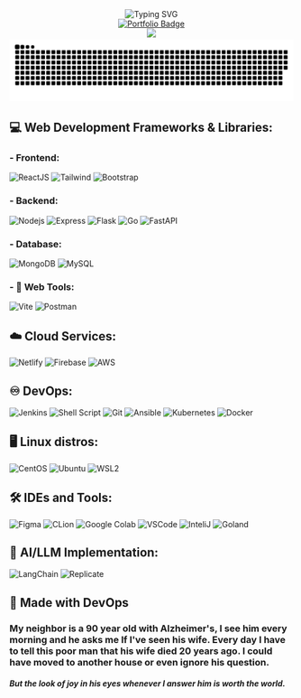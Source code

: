 
<div align="center">
    <img style="" src="https://readme-typing-svg.demolab.com?font=Fira+Code&weight=700&size=25&pause=1000&center=true&vCenter=true&random=true&width=435&lines=Hello%2C+World!;I+am+Do+Le+Long+An;LLM+Engineer;DevOps+Engineer" alt="Typing SVG" />
</div>
<div 
class="sketchfab-embed-wrapper" 
align="center" >
    <a href="https://laansdole.github.io/LaansDole/">
        <img src="https://img.shields.io/badge/Portfolio-172B4D?style=for-the-badge&logo=Opsgenie&logoColor=white" alt="Portfolio Badge"/>
    </a>
    <div align="center">
        <a href="https://github.com/LaansDole">
            <img src="https://github-readme-streak-stats.herokuapp.com/?user=LaansDole&hide_border=true&card_width=338&theme=transparent" />
        </a>
    </div>
    <picture align="center">
        <source media="(prefers-color-scheme: dark)" srcset="https://raw.githubusercontent.com/LaansDole/LaansDole/snake-svg/github-contribution-grid-snake-dark.svg">
        <source media="(prefers-color-scheme: light)" srcset="https://raw.githubusercontent.com/LaansDole/LaansDole/snake-svg/github-contribution-grid-snake.svg">
        <img alt="github contribution grid snake animation" src="https://raw.githubusercontent.com/LaansDole/LaansDole/snake-svg/github-contribution-grid-snake.svg">
    </picture>
</div>

## 💻 Web Development Frameworks & Libraries:
### - Frontend:
![ReactJS](https://img.shields.io/badge/-ReactJS-%2361DAFB?style=for-the-badge&logo=react&logoColor=white)
![Tailwind](https://img.shields.io/badge/TailwindCSS-06B6D4?style=for-the-badge&logo=tailwindcss&logoColor=white)
![Bootstrap](https://img.shields.io/badge/Bootstrap-563D7C?style=for-the-badge&logo=bootstrap&logoColor=white)

### - Backend:
![Nodejs](https://img.shields.io/badge/Node.js-43853D?style=for-the-badge&logo=node.js&logoColor=white)
![Express](https://img.shields.io/badge/Express.js-404D59?style=for-the-badge&logo=express&logoColor=white)
![Flask](https://img.shields.io/badge/Flask-000000?style=for-the-badge&logo=flask&logoColor=white)
![Go](https://img.shields.io/badge/Go-00ADD8?style=for-the-badge&logo=go&logoColor=white)
![FastAPI](https://img.shields.io/badge/FastAPI-009688?style=for-the-badge&logo=FastAPI&logoColor=white)

### - Database:
![MongoDB](https://img.shields.io/badge/MongoDB-4EA94B?style=for-the-badge&logo=mongodb&logoColor=white)
![MySQL](https://img.shields.io/badge/MySQL-005C84?style=for-the-badge&logo=mysql&logoColor=white)

### - 🧰 Web Tools:
![Vite](https://img.shields.io/badge/Vite-646CFF?style=for-the-badge&logo=vite&logoColor=white)
![Postman](https://img.shields.io/badge/Postman-FF6C37?style=for-the-badge&logo=postman&logoColor=white)

## ☁️ Cloud Services:
![Netlify](https://img.shields.io/badge/Netlify-00C7B7?style=for-the-badge&logo=netlify&logoColor=white)
![Firebase](https://img.shields.io/badge/Firebase-039BE5?style=for-the-badge&logo=Firebase&logoColor=white)
![AWS](https://img.shields.io/badge/Amazon_AWS-232F3E?style=for-the-badge&logo=amazon-aws&logoColor=white)

## ♾️ DevOps:
![Jenkins](https://img.shields.io/badge/Jira-0052CC?style=for-the-badge&logo=Jira&logoColor=white)
![Shell Script](https://img.shields.io/badge/Shell_Script-121011?style=for-the-badge&logo=gnu-bash&logoColor=white)
![Git](https://img.shields.io/badge/GIT-E44C30?style=for-the-badge&logo=git&logoColor=white)
![Ansible](https://img.shields.io/badge/ansible-%231A1918.svg?style=for-the-badge&logo=ansible&logoColor=white)
![Kubernetes](https://img.shields.io/badge/kubernetes-%23326ce5.svg?style=for-the-badge&logo=kubernetes&logoColor=white)
![Docker](https://img.shields.io/badge/docker-%230db7ed.svg?style=for-the-badge&logo=docker&logoColor=white)

## 🖥️ Linux distros:
![CentOS](https://img.shields.io/badge/Cent%20OS-262577?style=for-the-badge&logo=CentOS&logoColor=white)
![Ubuntu](https://img.shields.io/badge/Ubuntu-E95420?style=for-the-badge&logo=ubuntu&logoColor=white)
![WSL2](https://img.shields.io/badge/WSL-0a97f5?style=for-the-badge&logo=linux&logoColor=white)

## 🛠 IDEs and Tools:
![Figma](https://img.shields.io/badge/Figma-F24E1E?style=for-the-badge&logo=figma&logoColor=white)
![CLion](https://img.shields.io/badge/CLion-000000?style=for-the-badge&logo=clion&logoColor=white)
![Google Colab](https://img.shields.io/badge/Colab-F9AB00?style=for-the-badge&logo=googlecolab&color=525252)
![VSCode](https://img.shields.io/badge/Visual_Studio_Code-0078D4?style=for-the-badge&logo=visual%20studio%20code&logoColor=white)
![InteliJ](https://img.shields.io/badge/IntelliJ_IDEA-000000.svg?style=for-the-badge&logo=intellij-idea&logoColor=white)
![Goland](https://img.shields.io/badge/GoLand-000000?style=for-the-badge&logo=goland&logoColor=white)

## 🧠 AI/LLM Implementation:
![LangChain](https://img.shields.io/badge/LangChain-121011?style=for-the-badge&logo=chainlink&logoColor=white)
![Replicate](https://img.shields.io/badge/Replicate-000000?style=for-the-badge&logo=replicate&logoColor=white)

## 🤖 Made with DevOps

<h3><strong>My neighbor is a 90 year old with Alzheimer's, I see him every morning and he asks me If I've seen his wife.
Every day I have to tell this poor man that his wife died 20 years ago.
I could have moved to another house or even ignore his question.</strong></h3><h4><i>But the look of joy in his eyes whenever I answer him is worth the world.</i></h4>